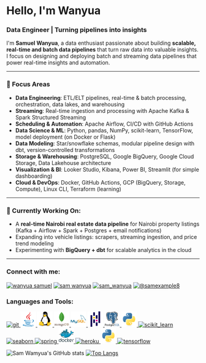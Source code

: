 <h1 align="left">Hello, I'm Wanyua</h1>

<h3 align="left"> Data Engineer | Turning pipelines into insights</h3>

I'm **Samuel Wanyua**, a data enthusiast passionate about building **scalable, real-time and batch data pipelines** that turn raw data into valuable insights. I focus on designing and deploying batch and streaming data pipelines that power real-time insights and automation.

---

### 🎯 Focus Areas

- **Data Engineering**: ETL/ELT pipelines, real-time & batch processing, orchestration, data lakes, and warehousing
- **Streaming**: Real-time ingestion and processing with Apache Kafka & Spark Structured Streaming
- **Scheduling & Automation**: Apache Airflow, CI/CD with GitHub Actions
- **Data Science & ML**: Python, pandas, NumPy, scikit-learn, TensorFlow, model deployment (on Docker or Flask)
- **Data Modeling**: Star/snowflake schemas, modular pipeline design with dbt, version-controlled transformations
- **Storage & Warehousing**: PostgreSQL, Google BigQuery, Google Cloud Storage, Data Lakehouse architecture
- **Visualization & BI**: Looker Studio, Kibana, Power BI, Streamlit (for simple dashboarding)
- **Cloud & DevOps**: Docker, GitHub Actions, GCP (BigQuery, Storage, Compute), Linux CLI, Terraform (learning)


---

### 🔧 Currently Working On:

-  A **real-time Nairobi real estate data pipeline** for Nairobi property listings (Kafka + Airflow + Spark + Postgres + email notifications)
-  Expanding into vehicle listings: scrapers, streaming ingestion, and price trend modeling
-  Experimenting with **BigQuery + dbt** for scalable analytics in the cloud

---



<h3 align="left">Connect with me:</h3>
<p align="left">
<a href="https://linkedin.com//in/samwanyua/" target="blank"><img align="center" src="https://raw.githubusercontent.com/rahuldkjain/github-profile-readme-generator/master/src/images/icons/Social/linked-in-alt.svg" alt="wanyua samuel" height="30" width="40" /></a>
<a href="https://www.behance.net/wanyuasam" target="blank"><img align="center" src="https://raw.githubusercontent.com/rahuldkjain/github-profile-readme-generator/master/src/images/icons/Social/behance.svg" alt="sam wanyua" height="30" width="40" /></a>
<a href="https://www.leetcode.com/samwanyua/" target="blank"><img align="center" src="https://raw.githubusercontent.com/rahuldkjain/github-profile-readme-generator/master/src/images/icons/Social/leet-code.svg" alt="sam_wanyua" height="30" width="40" /></a>
<a href="https://www.hackerrank.com/profile/samexample8" target="blank"><img align="center" src="https://raw.githubusercontent.com/rahuldkjain/github-profile-readme-generator/master/src/images/icons/Social/hackerearth.svg" alt="@samexample8" height="30" width="40" /></a> 
</p>

<h3 align="left">Languages and Tools:</h3>
<p align="left"> <a href="https://git-scm.com/" target="_blank" rel="noreferrer"> <img src="https://www.vectorlogo.zone/logos/git-scm/git-scm-icon.svg" alt="git" width="40" height="40"/> </a> <a href="https://www.java.com" target="_blank" rel="noreferrer"> <img src="https://raw.githubusercontent.com/devicons/devicon/master/icons/java/java-original.svg" alt="java" width="40" height="40"/> </a> <a href="https://www.linux.org/" target="_blank" rel="noreferrer"> <img src="https://raw.githubusercontent.com/devicons/devicon/master/icons/linux/linux-original.svg" alt="linux" width="40" height="40"/> </a> <a href="https://www.mongodb.com/" target="_blank" rel="noreferrer"> <img src="https://raw.githubusercontent.com/devicons/devicon/master/icons/mongodb/mongodb-original-wordmark.svg" alt="mongodb" width="40" height="40"/> </a> <a href="https://www.mysql.com/" target="_blank" rel="noreferrer"> <img src="https://raw.githubusercontent.com/devicons/devicon/master/icons/mysql/mysql-original-wordmark.svg" alt="mysql" width="40" height="40"/> </a> <a href="https://pandas.pydata.org/" target="_blank" rel="noreferrer"> <img src="https://raw.githubusercontent.com/devicons/devicon/2ae2a900d2f041da66e950e4d48052658d850630/icons/pandas/pandas-original.svg" alt="pandas" width="40" height="40"/> </a> <a href="https://www.postgresql.org" target="_blank" rel="noreferrer"> <img src="https://raw.githubusercontent.com/devicons/devicon/master/icons/postgresql/postgresql-original-wordmark.svg" alt="postgresql" width="40" height="40"/> </a> <a href="https://www.python.org" target="_blank" rel="noreferrer"> <img src="https://raw.githubusercontent.com/devicons/devicon/master/icons/python/python-original.svg" alt="python" width="40" height="40"/> </a> <a href="https://scikit-learn.org/" target="_blank" rel="noreferrer"> <img src="https://upload.wikimedia.org/wikipedia/commons/0/05/Scikit_learn_logo_small.svg" alt="scikit_learn" width="40" height="40"/> </a> <a href="https://seaborn.pydata.org/" target="_blank" rel="noreferrer"> <img src="https://seaborn.pydata.org/_images/logo-mark-lightbg.svg" alt="seaborn" width="40" height="40"/> </a> <a href="https://spring.io/" target="_blank" rel="noreferrer"> <img src="https://www.vectorlogo.zone/logos/springio/springio-icon.svg" alt="spring" width="40" height="40"/> </a> <a href="https://www.docker.com/" target="_blank" rel="noreferrer"> <img src="https://raw.githubusercontent.com/devicons/devicon/master/icons/docker/docker-original-wordmark.svg" alt="docker" width="40" height="40"/> </a> <a href="https://heroku.com" target="_blank" rel="noreferrer"> <img src="https://www.vectorlogo.zone/logos/heroku/heroku-icon.svg" alt="heroku" width="40" height="40"/> </a> <a href="https://www.python.org" target="_blank" rel="noreferrer"> <img src="https://raw.githubusercontent.com/devicons/devicon/master/icons/python/python-original.svg" alt="python" width="40" height="40"/> </a>  <a href="https://www.tensorflow.org" target="_blank" rel="noreferrer"> <img src="https://www.vectorlogo.zone/logos/tensorflow/tensorflow-icon.svg" alt="tensorflow" width="40" height="40"/> </a></p>

![Sam Wamyua's GitHub stats](https://github-readme-stats.vercel.app/api?username=samwanyua&theme=nightowl&show_icons=true)
[![Top Langs](https://github-readme-stats.vercel.app/api/top-langs/?username=samwanyua&theme=nightowl&hide=JavaScript,HTML,CSS,C,C%2B%2B,Kotlin&layout=compact)](https://github.com/samwanyua/github-readme-stats)

 
            












